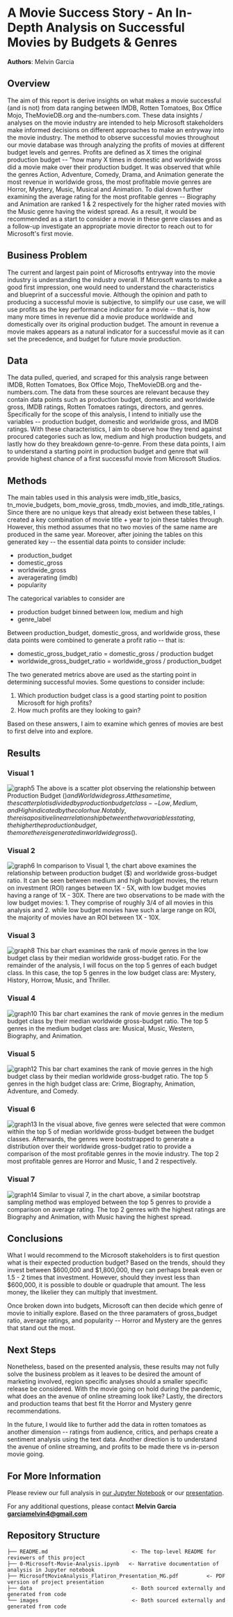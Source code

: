# A Movie Success Story - An In-Depth Analysis on Successful Movies by Budgets & Genres

**Authors**: Melvin Garcia

## Overview

The aim of this report is derive insights on what makes a movie successful (and is not) from data ranging between IMDB, Rotten Tomatoes, Box Office Mojo, TheMovieDB.org and the-numbers.com. These data insights / analyses on the movie industry are intended to help Microsoft stakeholders make informed decisions on different approaches to make an entryway into the movie industry. The method to observe successful movies throughout our movie database was through analyzing the profits of movies at different budget levels and genres. Profits are defined as X times the original production budget -- "how many X times in domestic and worldwide gross did a movie make over their production budget. It was observed that while the genres Action, Adventure, Comedy, Drama, and Animation generate the most revenue in worldwide gross, the most profitable movie genres are Horror, Mystery, Music, Musical and Animation. To dial down further examining the average rating for the most profitable genres -- Biography and Animation are ranked 1 & 2 respectively for the higher rated movies with the Music genre having the widest spread. As a result, it would be recommended as a start to consider a movie in these genre classes and as a follow-up investigate an appropriate movie director to reach out to for Microsoft's first movie.

## Business Problem

The current and largest pain point of Microsofts entryway into the movie industry is understanding the industry overall. If Microsoft wants to make a good first impression, one would need to understand the characteristics and blueprint of a successful movie. Although the opinion and path to producing a successful movie is subjective, to simplify our use case, we will use profits as the key performance indicator for a movie -- that is, how many more times in revenue did a movie produce worldwide and domestically over its original production budget. The amount in revenue a movie makes appears as a natural indicator for a successful movie as it can set the precedence, and budget for future movie production. 

## Data

The data pulled, queried, and scraped for this analysis range between IMDB, Rotten Tomatoes, Box Office Mojo, TheMovieDB.org and the-numbers.com. The data from these sources are relevant because they contain data points such as production budget, domestic and worldwide gross, IMDB ratings, Rotten Tomatoes ratings, directors, and genres. Specifically for the scope of this analysis, I intend to initially use the variables -- production budget, domestic and worldwide gross, and IMDB ratings. With these characteristics, I aim to observe how they trend against procured categories such as low, medium and high production budgets, and lastly how do they breakdown genre-to-genre. From these data points, I aim to understand a starting point in production budget and genre that will provide highest chance of a first successful movie from Microsoft Studios. 

## Methods

The main tables used in this analysis were imdb_title_basics, tn_movie_budgets, bom_movie_gross, tmdb_movies, and imdb_title_ratings. Since there are no unique keys that already exist between these tables, I created a key combination of movie title + year to join these tables through. However, this method assumes that no two movies of the same name are produced in the same year. Moreover, after joining the tables on this generated key -- the essential data points to consider include:
* production_budget
* domestic_gross
* worldwide_gross
* averagerating (imdb)
* popularity

The categorical variables to consider are 
* production budget binned between low, medium and high
* genre_label

Between production_budget, domestic_gross, and worldwide gross, these data points were combined to generate a profit ratio -- that is:
* domestic_gross_budget_ratio = domestic_gross / production budget
* worldwide_gross_budget_ratio = worldwide_gross / production_budget

The two generated metrics above are used as the starting point in determining successful movies. Some questions to consider include:
1. Which production budget class is a good starting point to position Microsoft for high profits?
2. How much profits are they looking to gain? 

Based on these answers, I aim to examine which genres of movies are best to first delve into and explore.

## Results

### Visual 1
![graph5](./images/ProductionBudgetClassvsWorldwideGross.jpg)
The above is a scatter plot observing the relationship between Production Budget ($) and Worldwide gross. At the same time, the scatter plot is divided by production budget class -- Low, Medium, and High indicated by the color hue. Notably, there is a positive linear relationship between the two variables stating, the higher the production budget, the more there is generated in worldwide gross ($).

### Visual 2
![graph6](./images/ProductionBudgetClassvsWorldwideGrossRatio.jpg)
In comparison to Visual 1, the chart above examines the relationship between production budget ($) and worldwide gross-budget ratio. It can be seen between medium and high budget movies, the return on investment (ROI) ranges between 1X - 5X, with low budget movies having a range of 1X - 30X. There are two observations to be made with the low budget movies: 1. They comprise of roughly 3/4 of all movies in this analysis and 2. while low budget movies have such a large range on ROI, the majority of movies have an ROI between 1X - 10X.

### Visual 3
![graph8](./images/MedianLowBudgetWorldwideGross-BudgetRatiobyGenre.jpg)
This bar chart examines the rank of movie genres in the low budget class by their median worldwide gross-budget ratio. For the remainder of the analysis, I will focus on the top 5 genres of each budget class. In this case, the top 5 genres in the low budget class are: Mystery, History, Horrow, Music, and Thriller.

### Visual 4
![graph10](./images/MedianMedBudgetWorldwideGross-BudgetRatiobyGenre.jpg)
This bar chart examines the rank of movie genres in the medium budget class by their median worldwide gross-budget ratio. The top 5 genres in the medium budget class are: Musical, Music, Western, Biography, and Animation.

### Visual 5
![graph12](./images/MedianHighBudgetWorldwideGross-BudgetRatiobyGenre.jpg)
This bar chart examines the rank of movie genres in the high budget class by their median worldwide gross-budget ratio. The top 5 genres in the high budget class are: Crime, Biography, Animation, Adventure, and Comedy.

### Visual 6
![graph13](./images/GenreWorldwideGross-BudgetComparison.jpg)
In the visual above, five genres were selected that were common within the top 5 of median worldwide gross-budget between the budget classes. Afterwards, the genres were bootstrapped to generate a distribution over their worldwide gross-budget ratio to provide a comparison of the most profitable genres in the movie industry. The top 2 most profitable genres are Horror and Music, 1 and 2 respectively.

### Visual 7
![graph14](./images/GenreAvgRatingComparison.jpg)
Similar to visual 7, in the chart above, a similar bootstrap sampling method was employed between the top 5 genres to provide a comparison on average rating. The top 2 genres with the highest ratings are Biography and Animation, with Music having the highest spread.

## Conclusions

What I would recommend to the Microsoft stakeholders is to first question what is their expected production budget? Based on the trends, should they invest between $600,000 and $1,800,000, they can perhaps break even or 1.5 - 2 times that investment. However, should they invest less than $600,000, it is possible to double or quadruple that amount. The less money, the likelier they can multiply that investment.

Once broken down into budgets, Microsoft can then decide which genre of movie to initially explore. Based on the three paramaters of gross_budget ratio, average ratings, and popularity -- Horror and Mystery are the genres that stand out the most.

## Next Steps

Nonetheless, based on the presented analysis, these results may not fully solve the business problem as it leaves to be desired the amount of marketing involved, region specific analyses should a smaller specific release be considered. With the movie going on hold during the pandemic, what does an the avenue of online streaming look like? Lastly, the directors and production teams that best fit the Horror and Mystery genre recommendations.

In the future, I would like to further add the data in rotten tomatoes as another dimension -- ratings from audience, critics, and perhaps create a sentiment analysis using the text data. Another direction is to understand the avenue of online streaming, and profits to be made there vs in-person movie going.

## For More Information

Please review our full analysis in [our Jupyter Notebook](./0-Microsoft-Movie-Analysis.ipynb) or our [presentation](./MicrosoftMovieAnalysis_Flatiron_Presentation_MG.pdf).

For any additional questions, please contact **Melvin Garcia garciamelvin4@gmail.com**

## Repository Structure

```
├── README.md                           <- The top-level README for reviewers of this project
├── 0-Microsoft-Movie-Analysis.ipynb   <- Narrative documentation of analysis in Jupyter notebook
├── MicrosoftMovieAnalysis_Flatiron_Presentation_MG.pdf         <- PDF version of project presentation
├── data                                <- Both sourced externally and generated from code
└── images                              <- Both sourced externally and generated from code
```
